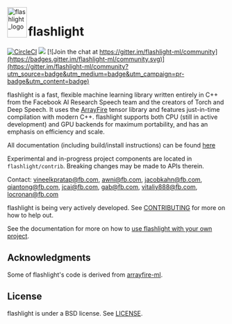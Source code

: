 <img align="left" width="45" height="70" src="flashlight_logo.png" alt="flashlight_logo"/>

# flashlight

[![CircleCI](https://circleci.com/gh/facebookresearch/flashlight.svg?style=svg)](https://circleci.com/gh/facebookresearch/flashlight)
[![](https://github.com/facebookresearch/flashlight/workflows/Publish%20Docker%20images/badge.svg)](https://hub.docker.com/r/flml/flashlight/tags)
[![Join the chat at https://gitter.im/flashlight-ml/community](https://badges.gitter.im/flashlight-ml/community.svg)](https://gitter.im/flashlight-ml/community?utm_source=badge&utm_medium=badge&utm_campaign=pr-badge&utm_content=badge)


flashlight is a fast, flexible machine learning library written entirely in C++
from the Facebook AI Research Speech team and the creators of Torch and
Deep Speech. It uses the [ArrayFire](https://github.com/arrayfire/arrayfire)
tensor library and features just-in-time compilation with modern C++.
flashlight supports both CPU (still in active development) and GPU backends for
maximum portability, and has an emphasis on efficiency and scale.

All documentation (including build/install instructions) can be found
[here](https://fl.readthedocs.io/en/latest/)

Experimental and in-progress project components are located in `flashlight/contrib`. Breaking changes may be made to APIs therein.

Contact: vineelkpratap@fb.com, awni@fb.com, jacobkahn@fb.com, qiantong@fb.com,
jcai@fb.com,  gab@fb.com, vitaliy888@fb.com, locronan@fb.com

flashlight is being very actively developed. See
[CONTRIBUTING](CONTRIBUTING.md) for more on how to help out.

See the documentation for more on how to [use flashlight with your own project](https://fl.readthedocs.io/en/latest/installation.html#building-your-project-with-flashlight).

## Acknowledgments
Some of flashlight's code is derived from
[arrayfire-ml](https://github.com/arrayfire/arrayfire-ml/).

## License
flashlight is under a BSD license. See [LICENSE](LICENSE).
